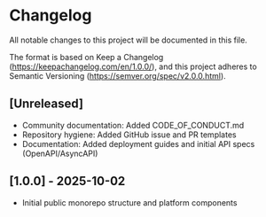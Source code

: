 # Changelog

All notable changes to this project will be documented in this file.

The format is based on Keep a Changelog (https://keepachangelog.com/en/1.0.0/), and this project adheres to Semantic Versioning (https://semver.org/spec/v2.0.0.html).

## [Unreleased]
- Community documentation: Added CODE_OF_CONDUCT.md
- Repository hygiene: Added GitHub issue and PR templates
- Documentation: Added deployment guides and initial API specs (OpenAPI/AsyncAPI)

## [1.0.0] - 2025-10-02
- Initial public monorepo structure and platform components
